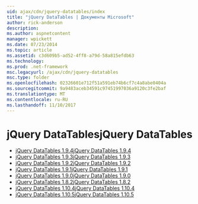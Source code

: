 ```yaml
---
uid: ajax/cdn/jquery-datatables/index
title: "jQuery DataTables | Документы Microsoft"
author: rick-anderson
description: 
ms.author: aspnetcontent
manager: wpickett
ms.date: 07/23/2014
ms.topic: article
ms.assetid: c3d609b5-ad52-4ff8-a79d-58a815efdb63
ms.technology: 
ms.prod: .net-framework
msc.legacyurl: /ajax/cdn/jquery-datatables
msc.type: folder
ms.openlocfilehash: 02326601e712f51a591eb74b6cf7c4a8abe0404a
ms.sourcegitcommit: 9a9483aceb34591c97451997036a9120c3fe2baf
ms.translationtype: MT
ms.contentlocale: ru-RU
ms.lasthandoff: 11/10/2017
---
```

<a name="jquery-datatables"></a><span data-ttu-id="51452-102">jQuery DataTables</span><span class="sxs-lookup"><span data-stu-id="51452-102">jQuery DataTables</span></span>
====================
- [<span data-ttu-id="51452-103">jQuery DataTables 1.9.4</span><span class="sxs-lookup"><span data-stu-id="51452-103">jQuery DataTables 1.9.4</span></span>](cdnjquerydatatables194.md)
- [<span data-ttu-id="51452-104">jQuery DataTables 1.9.3</span><span class="sxs-lookup"><span data-stu-id="51452-104">jQuery DataTables 1.9.3</span></span>](cdnjquerydatatables193.md)
- [<span data-ttu-id="51452-105">jQuery DataTables 1.9.2</span><span class="sxs-lookup"><span data-stu-id="51452-105">jQuery DataTables 1.9.2</span></span>](cdnjquerydatatables192.md)
- [<span data-ttu-id="51452-106">jQuery DataTables 1.9.1</span><span class="sxs-lookup"><span data-stu-id="51452-106">jQuery DataTables 1.9.1</span></span>](cdnjquerydatatables191.md)
- [<span data-ttu-id="51452-107">jQuery DataTables 1.9.0</span><span class="sxs-lookup"><span data-stu-id="51452-107">jQuery DataTables 1.9.0</span></span>](cdnjquerydatatables190.md)
- [<span data-ttu-id="51452-108">jQuery DataTables 1.8.2</span><span class="sxs-lookup"><span data-stu-id="51452-108">jQuery DataTables 1.8.2</span></span>](cdnjquerydatatables182.md)
- [<span data-ttu-id="51452-109">jQuery DataTables 1.10.4</span><span class="sxs-lookup"><span data-stu-id="51452-109">jQuery DataTables 1.10.4</span></span>](cdnjquerydatatables104.md)
- [<span data-ttu-id="51452-110">jQuery DataTables 1.10.5</span><span class="sxs-lookup"><span data-stu-id="51452-110">jQuery DataTables 1.10.5</span></span>](cdnjquerydatatables105.md)
